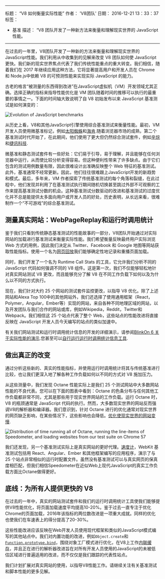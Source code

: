 ***

标题： “V8 如何衡量实际性能”
作者： 'V8团队'
日期： 2016-12-21 13：33：37
标签：

*   基准
    描述： “V8 团队开发了一种新方法来衡量和理解现实世界的 JavaScript 性能。

***

在过去的一年里，V8团队开发了一种新的方法来衡量和理解现实世界的JavaScript性能。我们利用从中收集到的见解来改变 V8 团队如何使 JavaScript 更快。我们新的现实世界焦点代表了我们传统性能重点的重大转变。我们相信，随着我们在 2017 年继续应用这种方法，它将显著提高用户和开发人员在 Chrome 和 Node.js中依赖 V8 的可预测性能来实现实际 JavaScript 的能力。

古老的格言“被测量的东西得到改进”在JavaScript虚拟机（VM）开发领域尤其正确。选择正确的指标来指导性能优化是 VM 团队随着时间的推移可以执行的最重要的事情之一。下面的时间轴大致说明了自 V8 初始发布以来 JavaScript 基准测试是如何演变的：

![Evolution of JavaScript benchmarks](../_img/real-world-performance/evolution.png)

从历史上看，V8和其他JavaScript引擎使用综合基准测试来衡量性能。最初，VM开发人员使用微基准标记，例如[太阳蜘蛛](https://webkit.org/perf/sunspider/sunspider.html)和[海肯](http://krakenbenchmark.mozilla.org/).随着浏览器市场的成熟，第二个基准测试时代开始了，在此期间，他们使用了更大但仍然综合测试套件，例如[辛烷](http://chromium.github.io/octane/)和[捷讯科技](http://browserbench.org/JetStream/).

微基准和静态测试套件有一些好处：它们易于引导，易于理解，并且能够在任何浏览器中运行，从而使比较分析变得容易。但这种便利性带来了许多缺点。由于它们包含的测试用例数量有限，因此很难设计出准确反映整个 Web 特征的基准测试。此外，基准通常不经常更新。因此，他们往往很难跟上JavaScript开发的新趋势和模式。最后，多年来，VM 作者探索了传统基准测试的每个角落和裂缝，在此过程中，他们发现并利用了在基准测试执行期间随机切换甚至跳过外部不可观察的工作来提高基准测试分数的机会。这种基准测试分数驱动的改进和基准测试的过度优化并不总是能提供太多面向用户或开发人员的好处，历史表明，从长远来看，很难制作一个“不可游戏”的综合基准测试。

## 测量真实网站：WebPageReplay和运行时调用统计

鉴于我们只看到传统静态基准测试的性能故事的一部分，V8团队开始通过对实际网站的加载进行基准测试来衡量实际性能。我们希望衡量反映最终用户实际浏览 Web 方式的用例，因此我们决定从 Twitter、Facebook 和 Google 地图等网站获取性能指标。使用一个名为[网页回放](https://github.com/chromium/web-page-replay)我们能够确定性地记录和重播页面加载。

同时，我们开发了一个名为 Runtime Call Stats 的工具，它允许我们分析不同的 JavaScript 代码如何强调不同的 V8 组件。这是第一次，我们不仅能够轻松地针对真实网站测试 V8 更改，而且能够充分了解 V8 在不同工作负载下如何以及为什么以不同的方式执行。

现在，我们针对大约 25 个网站的测试套件监控更改，以指导 V8 优化。除了上述网站和Alexa Top 100中的其他网站外，我们还选择了使用通用框架（React，Polymer，Angular，Ember等）实现的网站，来自各种不同地理区域的网站，以及开发团队与我们合作的网站或库，例如Wikipedia，Reddit，Twitter和Webpack。我们相信这 25 个站点代表了整个 Web，这些站点的性能改进将直接反映在 JavaScript 开发人员今天编写的站点的类似加速中。

有关我们网站测试和运行时调用统计信息的开发的详细演示，请参阅[BlinkOn 6 关于实际性能的演示](https://www.youtube.com/watch?v=xCx4uC7mn6Y).您甚至可以[自行运行运行时调用统计信息工具](/docs/rcs).

## 做出真正的改变

通过分析这些新的、真实的性能指标，并使用运行时调用统计将其与传统基准进行比较，也让我们更深入地了解各种工作负载如何以不同的方式对 V8 施加压力。

从这些测量中，我们发现 Octane 性能实际上是我们 25 个测试网站中大多数网站性能的不良代表。您可以在下面的图表中看到：Octane 的色条分布与任何其他工作负载都非常不同，尤其是那些用于现实世界网站的工作负载。运行 Octane 时，V8 的瓶颈通常是 JavaScript 代码的执行。然而，大多数现实世界的网站反而强调V8的解析器和编译器。我们意识到，针对 Octane 进行的优化通常对现实世界的网页缺乏影响，在某些情况下，这些影响也会降低。[优化使现实世界的网站变慢](https://benediktmeurer.de/2016/12/16/the-truth-about-traditional-javascript-benchmarks/#a-closer-look-at-octane).

![Distribution of time running all of Octane, running the line-items of Speedometer, and loading websites from our test suite on Chrome 57](../_img/real-world-performance/startup-distribution.png)

我们还发现，另一个基准测试实际上是真实网站的更好代理。[速度计](http://browserbench.org/Speedometer/)，WebKit 基准测试包括用 React、Angular、Ember 和其他框架编写的应用程序，演示了与 25 个站点非常相似的运行时配置文件。虽然没有基准测试可以与真实网页的保真度相匹配，但我们相信Speedometer在近似Web上现代JavaScript的真实工作负载方面比Octane做得更好。

## 底线：为所有人提供更快的 V8

在过去的一年中，真实的网站测试套件和我们的运行时调用统计工具使我们能够提供V8性能优化，将页面加载速度平均提高10-20%。鉴于过去一直专注于优化Chrome的页面加载，2016年该指标的两位数改进是一项重大成就。同样的优化也使我们在车速表上的得分提高了20-30%。

这些性能改进应该反映在Web开发人员使用现代框架和类似的JavaScript模式编写的其他站点中。我们对内置功能的改进，例如`Object.create`和[`Function.prototype.bind`](https://benediktmeurer.de/2015/12/25/a-new-approach-to-function-prototype-bind/)，围绕对象工厂模式进行优化，在V8上工作[内联缓存](https://en.wikipedia.org/wiki/Inline_caching)，并且正在进行的解析器改进旨在对所有开发人员使用的JavaScript的未被低估区域进行普遍适用的改进，而不仅仅是我们跟踪的代表性站点。

我们计划扩展对真实网站的使用，以指导V8性能工作。请继续关注有关基准测试和脚本性能的更多见解。
